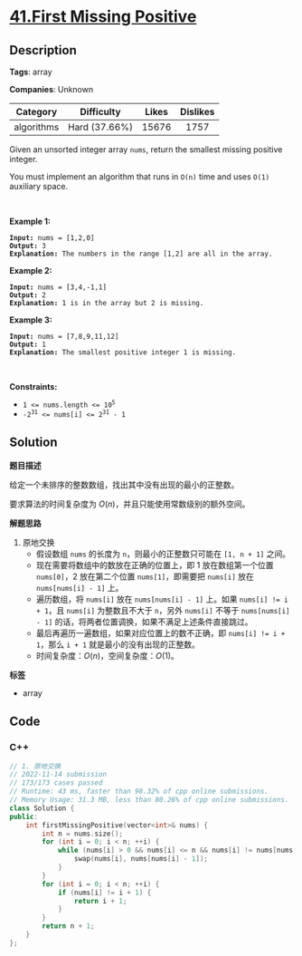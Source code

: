 # [41.First Missing Positive](https://leetcode.com/problems/first-missing-positive/description/)

## Description

**Tags**: array

**Companies**: Unknown

|  Category  |  Difficulty   | Likes | Dislikes |
| :--------: | :-----------: | :---: | :------: |
| algorithms | Hard (37.66%) | 15676 |   1757   |

<p>Given an unsorted integer array <code>nums</code>, return the smallest missing positive integer.</p>
<p>You must implement an algorithm that runs in <code>O(n)</code> time and uses <code>O(1)</code> auxiliary space.</p>
<p>&nbsp;</p>
<p><strong class="example">Example 1:</strong></p>
<pre><code><strong>Input:</strong> nums = [1,2,0]
<strong>Output:</strong> 3
<strong>Explanation:</strong> The numbers in the range [1,2] are all in the array.</code></pre>
<p><strong class="example">Example 2:</strong></p>
<pre><code><strong>Input:</strong> nums = [3,4,-1,1]
<strong>Output:</strong> 2
<strong>Explanation:</strong> 1 is in the array but 2 is missing.</code></pre>
<p><strong class="example">Example 3:</strong></p>
<pre><code><strong>Input:</strong> nums = [7,8,9,11,12]
<strong>Output:</strong> 1
<strong>Explanation:</strong> The smallest positive integer 1 is missing.</code></pre>
<p>&nbsp;</p>
<p><strong>Constraints:</strong></p>
<ul>
  <li><code>1 &lt;= nums.length &lt;= 10<sup>5</sup></code></li>
  <li><code>-2<sup>31</sup> &lt;= nums[i] &lt;= 2<sup>31</sup> - 1</code></li>
</ul>

## Solution

**题目描述**

给定一个未排序的整数数组，找出其中没有出现的最小的正整数。

要求算法的时间复杂度为 $O(n)$，并且只能使用常数级别的额外空间。

**解题思路**

1. 原地交换
   - 假设数组 `nums` 的长度为 `n`，则最小的正整数只可能在 `[1, n + 1]` 之间。
   - 现在需要将数组中的数放在正确的位置上，即 1 放在数组第一个位置 `nums[0]`，2 放在第二个位置 `nums[1]`，即需要把 `nums[i]` 放在 `nums[nums[i] - 1]` 上。
   - 遍历数组，将 `nums[i]` 放在 `nums[nums[i] - 1]` 上。如果 `nums[i] != i + 1`，且 `nums[i]` 为整数且不大于 `n`，另外 `nums[i]` 不等于 `nums[nums[i] - 1]` 的话，将两者位置调换，如果不满足上述条件直接跳过。
   - 最后再遍历一遍数组，如果对应位置上的数不正确，即 `nums[i] != i + 1`，那么 `i + 1` 就是最小的没有出现的正整数。
   - 时间复杂度：$O(n)$，空间复杂度：$O(1)$。

**标签**

- array

<!-- code start -->
## Code

### C++

```cpp
// 1. 原地交换
// 2022-11-14 submission
// 173/173 cases passed
// Runtime: 43 ms, faster than 98.32% of cpp online submissions.
// Memory Usage: 31.3 MB, less than 80.26% of cpp online submissions.
class Solution {
public:
    int firstMissingPositive(vector<int>& nums) {
        int n = nums.size();
        for (int i = 0; i < n; ++i) {
            while (nums[i] > 0 && nums[i] <= n && nums[i] != nums[nums[i] - 1]) {
                swap(nums[i], nums[nums[i] - 1]);
            }
        }
        for (int i = 0; i < n; ++i) {
            if (nums[i] != i + 1) {
                return i + 1;
            }
        }
        return n + 1;
    }
};
```

<!-- code end -->

